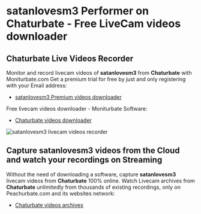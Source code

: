 # satanlovesm3 Performer on Chaturbate - Free LiveCam videos downloader

## Chaturbate Live Videos Recorder

Monitor and record livecam videos of **satanlovesm3** from **Chaturbate** with Moniturbate.com
Get a premium trial for free by just and only registering with your Email address:
* [satanlovesm3 Premium videos downloader](https://moniturbate.com/request-demo-licence-key.html)

Free livecam videos downloader - Moniturbate Software:
* [Chaturbate videos downloader](https://moniturbate.com/moniturbate-download-software.html)

![satanlovesm3 livecam videos recorder](https://peachurnet.com/templates/moniturbate-software.png)


## Capture satanlovesm3 videos from the Cloud and watch your recordings on Streaming

Without the need of downloading a software, capture **satanlovesm3** livecam videos from **Chaturbate** 100% online.
Watch Livecam archives from **Chaturbate** unlimitedly from thousands of existing recordings, only on Peachurbate.com and its websites network:
* [Chaturbate videos archives](https://peachurnet.com/)